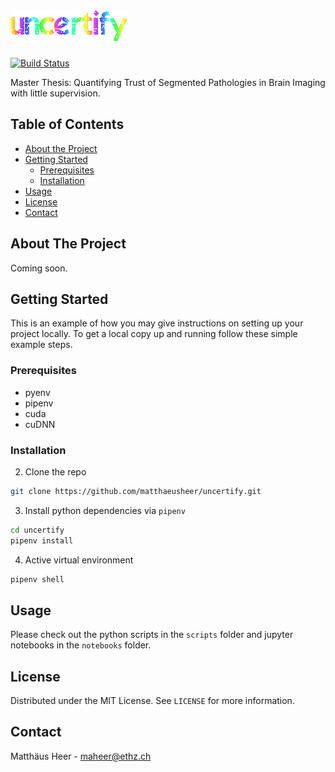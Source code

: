 # ![](assets/uncertify.gif)
[![Build Status](https://travis-ci.com/matthaeusheer/uncertify.svg?token=bUEVgaJ1xLP8HNxuqXvL&branch=master)](https://travis-ci.com/matthaeusheer/uncertify)

Master Thesis: Quantifying Trust of Segmented Pathologies in Brain Imaging with little supervision.


<!-- TABLE OF CONTENTS -->
## Table of Contents
* [About the Project](#about-the-project)
* [Getting Started](#getting-started)
  * [Prerequisites](#prerequisites)
  * [Installation](#installation)
* [Usage](#usage)
* [License](#license)
* [Contact](#contact)


<!-- ABOUT THE PROJECT -->
## About The Project
Coming soon.

<!-- GETTING STARTED -->
## Getting Started

This is an example of how you may give instructions on setting up your project locally.
To get a local copy up and running follow these simple example steps.


### Prerequisites
- pyenv
- pipenv
- cuda
- cuDNN


### Installation

2. Clone the repo
```sh
git clone https://github.com/matthaeusheer/uncertify.git
```
3. Install python dependencies via `pipenv`
```sh
cd uncertify
pipenv install
```
4. Active virtual environment
```sh
pipenv shell
```


<!-- USAGE EXAMPLES -->
## Usage
Please check out the python scripts in the `scripts` folder and jupyter notebooks in the `notebooks` folder.


<!-- LICENSE -->
## License
Distributed under the MIT License. See `LICENSE` for more information.


<!-- CONTACT -->
## Contact
Matthäus Heer - maheer@ethz.ch
